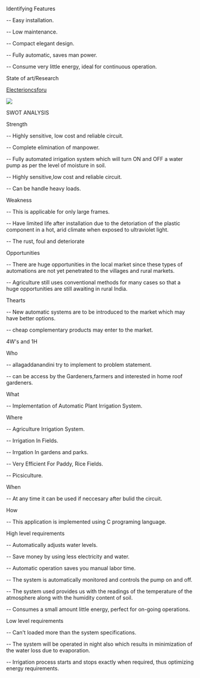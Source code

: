  Identifying Features

-- Easy installation.

-- Low maintenance.

-- Compact elegant design.

-- Fully automatic, saves man power.

-- Consume very little energy, ideal for continuous operation.

 State of art/Research

[Electerioncsforu](https://www.electronicsforu.com/electronics-projects/hardware-diy/automatic-plant-watering-system)

![](https://i.ytimg.com/vi/bSU7Es2PjM8/maxresdefault.jpg)

 SWOT ANALYSIS

 Strength

-- Highly sensitive, low cost and reliable circuit.

-- Complete elimination of manpower.

-- Fully automated irrigation system which will turn ON and OFF a water pump as per the level of moisture in soil.

--   Highly sensitive,low cost and reliable circuit.

-- Can be handle heavy loads.

 Weakness

-- This is applicable for only large frames.

-- Have limited life after installation due to the detoriation of the plastic component in a hot, arid climate when exposed to ultraviolet light.

-- The rust, foul and deteriorate

 Opportunities

-- There are huge opportunities in the local market since these types of automations are not yet penetrated to the villages and rural markets.

-- Agriculture still uses conventional methods for many cases so that a huge opportunities are still awaiting in rural India.

 Thearts

-- New automatic systems are to be introduced to the market which may have better options.

-- cheap complementary products may enter to the market.


 4W's and 1H

 Who

-- allagaddanandini try to implement to problem statement.

-- can be access by the Gardeners,farmers and interested in home roof gardeners.

 What

-- Implementation of Automatic  Plant Irrigation System. 

 Where

-- Agriculture  Irrigation System.

-- Irrigation In Fields.

-- Irrgation In gardens and parks.

-- Very Efficient For Paddy, Rice Fields.

-- Picsiculture.

 When

-- At any time it can be used if neccesary after bulid the circuit.

 How

-- This application is implemented using C programing language.

 High level requirements

-- Automatically adjusts water levels.

-- Save money by using less electricity and water.

-- Automatic operation saves you manual labor time.

-- The system is automatically monitored and controls the pump on and off.

-- The system used provides us with the readings of the temperature of the atmosphere along with the humidity content of soil.

-- Consumes a small amount little energy, perfect for on-going operations.

 Low level requirements

-- Can't loaded more than the system specifications.

-- The system will be operated in night also which results in minimization of the water loss due to evaporation.

-- Irrigation process starts and stops exactly when required, thus optimizing energy requirements.






